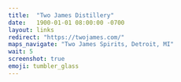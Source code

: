 ```yaml
---
title:  "Two James Distillery"
date:   1900-01-01 08:00:00 -0700
layout: links
redirect: "https://twojames.com/"
maps_navigate: "Two James Spirits, Detroit, MI"
wait: 5
screenshot: true
emoji: tumbler_glass
---
```


